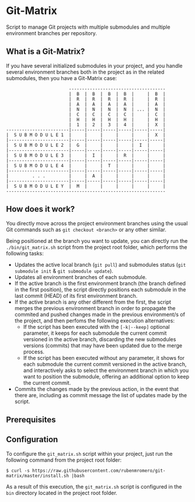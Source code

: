 # Git-Matrix

Script to manage Git projects with multiple submodules and multiple environment branches per repository.

## What is a Git-Matrix?

If you have several initialized submodules in your project, and you handle several environment branches both in the project as in the related submodules, then you have a Git-Matrix case:

                            -------------------------------------
                            |  B  |  B  |  B  |  B  |     |  B  |
                            |  R  |  R  |  R  |  R  |     |  R  |
                            |  A  |  A  |  A  |  A  |     |  A  |
                            |  N  |  N  |  N  |  N  | ... |  N  |
                            |  C  |  C  |  C  |  C  |     |  C  |
                            |  H  |  H  |  H  |  H  |     |  H  |
                            |  1  |  2  |  3  |  4  |     |  X  |
    ------------------------|-----|-----|-----|-----|-----|-----|
    |  S U B M O D U L E 1  |     |     |     |     |     |  X  |
    |-----------------------|-----|-----|-----|-----|-----|-----|
    |  S U B M O D U L E 2  |  G  |     |     |     |  I  |     |
    |-----------------------|-----|-----|-----|-----|-----|-----|
    |  S U B M O D U L E 3  |     |  I  |     |  R  |     |     |
    |-----------------------|-----|-----|-----|-----|-----|-----|
    |  S U B M O D U L E 4  |     |     |  T  |     |     |     |
    |-----------------------|-----|-----|-----|-----|-----|-----|
    |         . . .         |     |  A  |     |     |     |     |
    |-----------------------|-----|-----|-----|-----|-----|-----|
    |  S U B M O D U L E Y  |  M  |     |     |     |     |     |
    -------------------------------------------------------------

## How does it work?

You directly move across the project environment branches using the usual Git commands such as `git checkout <branch>` or any other similar.

Being positioned at the branch you want to update, you can directly run the `./bin/git_matrix.sh` script from the project root folder, which performs the following tasks:

* Updates the active local branch (`git pull`) and submodules status (`git submodule init` & `git submodule update`).
* Updates all environment branches of each submodule.
* If the active branch is the first environment branch (the branch defined in the first position), the script directly positions each submodule in the last commit (HEAD) of its first environment branch.
* If the active branch is any other different from the first, the script merges the previous environment branch in order to propagate the commited and pushed changes made in the previous environment/s of the project, and then perfoms the following execution alternatives:
    * If the script has been executed with the `[-k|--keep]` optional parameter, it keeps for each submodule the current commit versioned in the active branch, discarding the new submodules versions (commits) that may have been updated due to the merge process.
    * If the script has been executed without any parameter, it shows for each submodule the current commit versioned in the active branch, and interactively asks to select the environment branch in which you want to position the submodule, offering an additional option to keep the current commit.
* Commits the changes made by the previous action, in the event that there are, including as commit message the list of updates made by the script.

## Prerequisites



## Configuration

To configure the `git_matrix.sh` script within your project, just run the following command from the project root folder:

    $ curl -s https://raw.githubusercontent.com/rubenmromero/git-matrix/master/install.sh |bash

As a result of this execution, the `git_matrix.sh` script is configured in the `bin` directory located in the project root folder.
